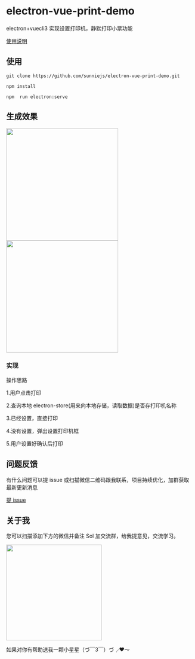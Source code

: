 # electron-vue-print-demo

electron+vuecli3 实现设置打印机，静默打印小票功能

<a href="https://juejin.im/post/5d50ceda6fb9a06b317b5400">使用说明</a>

## 使用

```
git clone https://github.com/sunniejs/electron-vue-print-demo.git

npm install

npm  run electron:serve

```

## 生成效果

<img width="300" src="https://image-static.segmentfault.com/654/155/654155253-5d4d3a87b325e"/>
<img width="300" src="https://image-static.segmentfault.com/395/599/3955995612-5d4d3bd85b859_articlex"/>

### 实现

操作思路

<p>1.用户点击打印</p>
<p>2.查询本地 electron-store(用来向本地存储，读取数据)是否存打印机名称</p>
<p>3.已经设置，直接打印</p> 
<p>4.没有设置，弹出设置打印机框</p> 
<p>5.用户设置好确认后打印</p>

## 问题反馈

有什么问题可以提 issue 或扫描微信二维码跟我联系，项目持续优化，加群获取最新更新消息

[提 issue](https://github.com/sunniejs/electron-vue-print-demo/issues/new)

## 关于我

您可以扫描添加下方的微信并备注 Sol 加交流群，给我提意见，交流学习。

<p>
  <img src="http://imgs.sunniejs.cn/common/me.png" width="256" style="display:inline;">
</p>
 
如果对你有帮助送我一颗小星星（づ￣3￣）づ╭❤～
